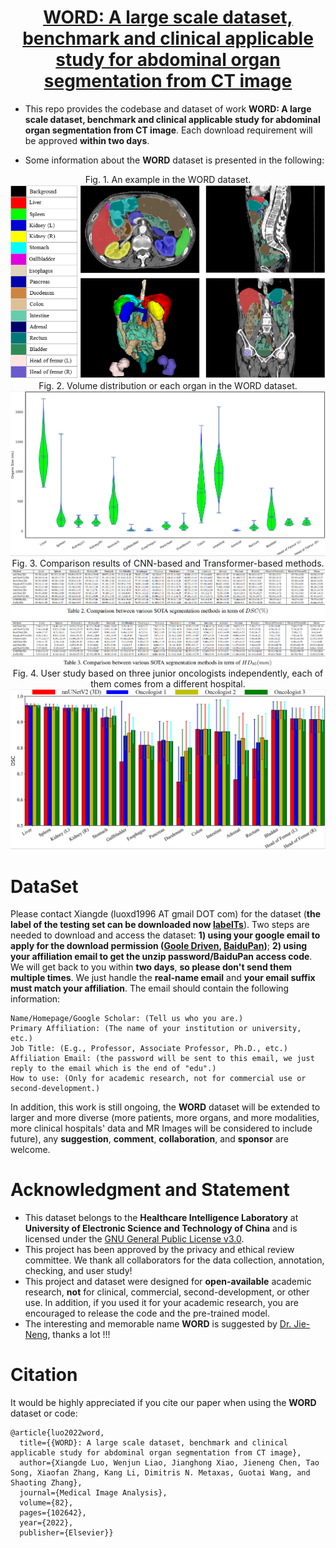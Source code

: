# <div align=center> [WORD: A large scale dataset, benchmark and clinical applicable study for abdominal organ segmentation from CT image](https://arxiv.org/pdf/2111.02403.pdf)</div>
<!-- * [**New**] **We further annotate several open available and unseen datasets (20 cases from MSD Liver, 20 cases from MSD Pancras, and more than 1k unseen cases from multi-centers) to evaluate the robustness and generalization of deep learning methods. In addition, we build a dataset with more than 3.5k abdominal CT volumes pseudo labels for academic research (self-/semi-/weakly-supervised learning and pseudo labeling), looking forward to the collaboration, please email me at any time.**
* Note that all the emails about the download permission of WORD will be handled after the paper is accepted, all information will be updated in time in this repo, please don't send them multiple times!!! -->
* This repo provides the codebase and dataset of work **WORD: A large scale dataset, benchmark and clinical applicable study for abdominal organ segmentation from CT image**. Each download requirement will be approved **within two days**.
<!-- * Now, we are preparing an online evaluation server for the fair and open research if you have experience with it or want to join or provide some support to this project, please contact us !!! -->
* Some information about the **WORD** dataset is  presented in the following:
<div align=center>Fig. 1. An example in the WORD dataset.<img src="./figures/show_data_info.png"></div>

<div align=center>Fig. 2. Volume distribution or each organ in the WORD dataset.<img src="./figures/size.png"></div>

<div align=center>Fig. 3. Comparison results of CNN-based and Transformer-based methods.<img src="./figures/sota.png"></div>

<div align=center>Fig. 4.  User study based on three junior oncologists independently, each of them comes from a different hospital.<img src="./figures/user.png"></div>

# DataSet
Please contact Xiangde (luoxd1996 AT gmail DOT com) for the dataset (**the label of the testing set can be downloaded now [labelTs](https://github.com/HiLab-git/WORD/blob/main/WORD_V0.1.0_labelsTs.zip)**). Two steps are needed to download and access the dataset: **1) using your google email to apply for the download permission ([Goole Driven](https://drive.google.com/drive/folders/16qwlCxH7XtJD9MyPnAbmY4ATxu2mKu67?usp=sharing), [BaiduPan](https://pan.baidu.com/s/1mXUDbUPgKRm_yueXT6E_Kw))**; **2) using your affiliation email to get the unzip password/BaiduPan access code**. We will get back to you within **two days**, **so please don't send them multiple times**. We just handle the **real-name email** and **your email suffix must match your affiliation**. The email should contain the following information:

    Name/Homepage/Google Scholar: (Tell us who you are.)
    Primary Affiliation: (The name of your institution or university, etc.)
    Job Title: (E.g., Professor, Associate Professor, Ph.D., etc.)
    Affiliation Email: (the password will be sent to this email, we just reply to the email which is the end of "edu".)
    How to use: (Only for academic research, not for commercial use or second-development.)
    
In addition, this work is still ongoing, the **WORD** dataset will be extended to larger and more diverse (more patients, more organs, and more modalities, more clinical hospitals' data and MR Images will be considered to include future), any **suggestion**, **comment**, **collaboration**, and **sponsor** are welcome. 

# Acknowledgment and Statement
* This dataset belongs to the **Healthcare Intelligence Laboratory** at **University of Electronic Science and Technology of China** and is licensed under the [GNU General Public License v3.0](https://www.gnu.org/licenses/gpl-3.0.html).
* This project has been approved by the privacy and ethical review committee. We thank all collaborators for the data collection, annotation, checking, and user study!
* This project and dataset were designed for **open-available** academic research, **not** for clinical, commercial, second-development, or other use. In addition, if you used it for your academic research, you are encouraged to release the code and the pre-trained model.
* The interesting and memorable name **WORD** is suggested by [Dr. Jie-Neng](https://scholar.google.com/citations?user=yLYj88sAAAAJ&hl=zh-CN), thanks a lot !!!

# Citation
It would be highly appreciated if you cite our paper when using the **WORD** dataset or code:

    @article{luo2022word,
      title={{WORD}: A large scale dataset, benchmark and clinical applicable study for abdominal organ segmentation from CT image},
      author={Xiangde Luo, Wenjun Liao, Jianghong Xiao, Jieneng Chen, Tao Song, Xiaofan Zhang, Kang Li, Dimitris N. Metaxas, Guotai Wang, and Shaoting Zhang},
      journal={Medical Image Analysis},
      volume={82},
      pages={102642},
      year={2022},
      publisher={Elsevier}}
